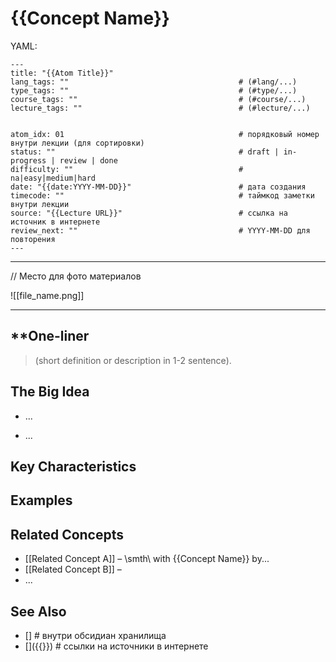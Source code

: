 # {{Concept Name}}

YAML:
```
---
title: "{{Atom Title}}"  
lang_tags: ""                                      # (#lang/...)
type_tags: ""                                      # (#type/...)
course_tags: ""                                    # (#course/...)
lecture_tags: ""                                   # (#lecture/...)

 
atom_idx: 01                                       # порядковый номер внутри лекции (для сортировки)         
status: ""                                         # draft | in-progress | review | done
difficulty: ""                                     # na|easy|medium|hard
date: "{{date:YYYY-MM-DD}}"                        # дата создания
timecode: ""                                       # таймкод заметки внутри лекции
source: "{{Lecture URL}}"                          # ссылка на источник в интернете
review_next: ""                                    # YYYY-MM-DD для повторения 
---
```

---

// Место для фото материалов

\!\[\[file_name.png\]\]

---
## **One-liner

> (short definition or description in 1-2 sentence). 

## The Big Idea 
<!-- Развернутое объяснение концепции. Без воды, только самое важное-->
- ...

- ...

## Key Characteristics 
<!-- Список основных свойств, принципов или подсоставляющих концепта. -->


## Examples 
<!-- Примеры, демонстрирующие концепт. Код, псевдокод, ситуации использования. -->


## Related Concepts

<!-- Короткие упоминания связанных концептов и как они соотносятся. -->
- \[\[Related Concept A]\] – \\smth\\ with {{Concept Name}} by...
- \[\[Related Concept B\]\] – 
- ...

## See Also

<!-- Ссылки на более глубокие материалы: лекции, внешние статьи, стандарты. -->
- \[\]                                                                        # внутри обсидиан хранилища 
- \[\]({{}})                                                               # ссылки на источники в интернете 